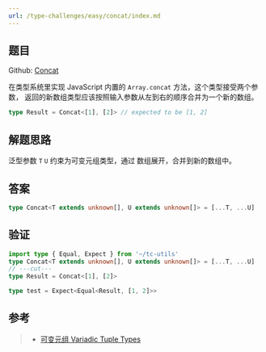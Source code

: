 ```yaml
---
url: /type-challenges/easy/concat/index.md
---
```

## 题目

Github: [Concat](https://github.com/type-challenges/type-challenges/blob/main/questions/00533-easy-concat/)

在类型系统里实现 JavaScript 内置的 `Array.concat` 方法，这个类型接受两个参数，
返回的新数组类型应该按照输入参数从左到右的顺序合并为一个新的数组。

```ts
type Result = Concat<[1], [2]> // expected to be [1, 2]
```

## 解题思路

泛型参数 `T` `U` 约束为可变元组类型，通过 数组展开，合并到新的数组中。

## 答案

```ts
type Concat<T extends unknown[], U extends unknown[]> = [...T, ...U]
```

## 验证

```ts twoslash
import type { Equal, Expect } from '~/tc-utils'
type Concat<T extends unknown[], U extends unknown[]> = [...T, ...U]
// ---cut---
type Result = Concat<[1], [2]>

type test = Expect<Equal<Result, [1, 2]>>
```

## 参考

> * [可变元组 Variadic Tuple Types](https://www.typescriptlang.org/docs/handbook/release-notes/typescript-4-0.html#variadic-tuple-types)
